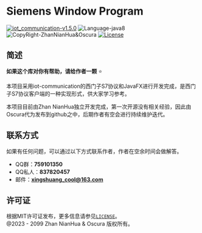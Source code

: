 # Siemens Window Program

[![iot_communication-v1.5.0](https://img.shields.io/badge/iot_communication-v1.5.0-brightgreen)](https://mvnrepository.com/artifact/com.github.xingshuangs/iot-communication)
![Language-java8](https://img.shields.io/badge/Language-java8-blue)
![CopyRight-ZhanNianHua&Oscura](https://img.shields.io/badge/CopyRight-ZhanNianHua&Oscura-yellow)
[![License](https://img.shields.io/badge/License-MIT-blue.svg)](./LICENSE)

## 简述

**如果这个库对你有帮助，请给作者一颗** ⭐ <br>

本项目采用iot-communication的西门子S7协议和JavaFX进行开发完成，是西门子S7协议客户端的一种实现形式，供大家学习参考。

本项目目前由Zhan NianHua独立开发完成，第一次开源没有相关经验，因此由Oscura代为发布到github之中，后期作者有空会进行持续维护迭代。

## 联系方式

如果有任何问题，可以通过以下方式联系作者，作者在空余时间会做解答。

- QQ群：**759101350**
- QQ私人：**837820457**
- 邮件：**xingshuang_cool@163.com**

## 许可证

根据MIT许可证发布，更多信息请参见[`LICENSE`](./LICENSE)。<br>
@2023 - 2099 Zhan NianHua & Oscura 版权所有。<br>